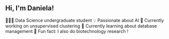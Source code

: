 ## Hi, I'm Daniela!

 👩🏻‍💻 Data Science undergraduate student
 💡 Passionate about AI
 🚀 Currently working on unsupervised clustering
 🧠 Currently learning about database management
 🌱 Fun fact: I also do biotechnology research !
